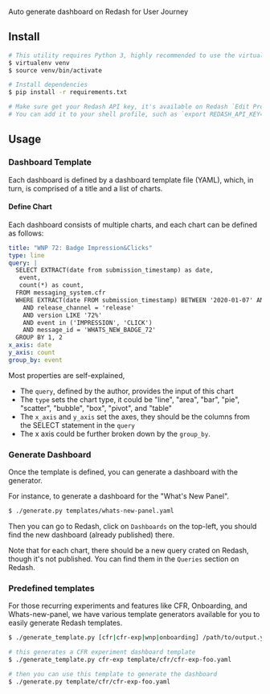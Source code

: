 Auto generate dashboard on Redash for User Journey

## Install

```sh
# This utility requires Python 3, highly recommended to use the virtual environment
$ virtualenv venv
$ source venv/bin/activate

# Install dependencies
$ pip install -r requirements.txt

# Make sure get your Redash API key, it's available on Redash `Edit Profile -> Settings -> API Key`
# You can add it to your shell profile, such as `export REDASH_API_KEY="your_api_key"`.

```

## Usage

### Dashboard Template

Each dashboard is defined by a dashboard template file (YAML), which, in turn, is comprised of
a title and a list of charts.

#### Define Chart

Each dashboard consists of multiple charts, and each chart can be defined as follows:

```yaml
title: "WNP 72: Badge Impression&Clicks"
type: line
query: |
  SELECT EXTRACT(date from submission_timestamp) as date,
   event,
   count(*) as count,
  FROM messaging_system.cfr
  WHERE EXTRACT(date FROM submission_timestamp) BETWEEN '2020-01-07' AND '2020-02-10'
    AND release_channel = 'release'
    AND version LIKE '72%'
    AND event in ('IMPRESSION', 'CLICK')
    AND message_id = 'WHATS_NEW_BADGE_72'
  GROUP BY 1, 2
x_axis: date
y_axis: count
group_by: event
```

Most properties are self-explained,
* The `query`, defined by the author, provides the input of this chart
* The `type` sets the chart type, it could be "line", "area", "bar", "pie", "scatter", "bubble", "box", "pivot", and "table"
* The `x_axis` and `y_axis` set the axes, they should be the columns from the SELECT statement in the `query`
* The x axis could be further broken down by the `group_by`.

### Generate Dashboard

Once the template is defined, you can generate a dashboard with the generator.

For instance, to generate a dashboard for the "What's New Panel".

```sh
$ ./generate.py templates/whats-new-panel.yaml
```

Then you can go to Redash, click on `Dashboards` on the top-left, you should find the new dashboard (already published) there.

Note that for each chart, there should be a new query crated on Redash, though it's not published. You can find them in the `Queries` section on Redash.

### Predefined templates

For those recurring experiments and features like CFR, Onboarding, and Whats-new-panel, we have various template generators available for you to easily generate Redash templates.

```sh
$ ./generate_template.py [cfr|cfr-exp|wnp|onboarding] /path/to/output.yaml

# this generates a CFR experiment dashboard template
$ ./generate_template.py cfr-exp template/cfr/cfr-exp-foo.yaml

# then you can use this template to generate the dashboard
$ ./generate.py template/cfr/cfr-exp-foo.yaml
```
